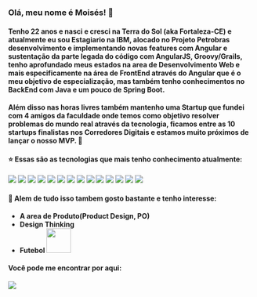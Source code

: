 ### Olá, meu nome é Moisés! 👋

#### Tenho 22 anos e nasci e cresci na Terra do Sol (aka Fortaleza-CE) e atualmente eu sou Estagiario na IBM, alocado no Projeto Petrobras desenvolvimento e implementando novas features com Angular e sustentação da parte legada do código com AngularJS, Groovy/Grails, tenho aprofundado meus estados na area de Desenvolvimento Web e mais especificamente na área de FrontEnd através do Angular que é o meu objetivo de especialização, mas também tenho conhecimentos no BackEnd com Java e um pouco de Spring Boot.

#### Além disso nas horas livres também mantenho uma Startup que fundei com 4 amigos da faculdade onde temos como objetivo resolver problemas do mundo real através da tecnologia, ficamos entre as 10 startups finalistas nos Corredores Digitais e estamos muito próximos de lançar o nosso MVP. :star_struck:	

#### :star:	 Essas são as tecnologias que mais tenho conhecimento atualmente:
<section>
<img src="https://img.shields.io/badge/lang-javascript-yellow?style=flat&logo=javascript&logoColor=white&color=2bbc8a">
<img src="https://img.shields.io/badge/lang-typescript-blue?style=flat&logo=typescript&logoColor=white&color=2bbc8a">
<img src="https://img.shields.io/badge/code-html-red?style=flat&logo=html5&logoColor=white&color=2bbc8a">
<img src="https://img.shields.io/badge/code-css-yellow?style=flat&logo=css3&logoColor=white&color=2bbc8a">
<img src="https://img.shields.io/badge/util-sass-pink?style=flat&logo=sass&logoColor=white&color=sass">
<img src="https://img.shields.io/badge/framework-angular-red?style=flat&logo=angular&logoColor=white&color=2bbc8a">
<img src="https://img.shields.io/badge/framework-angularJS-red?style=flat&logo=angularjs&logoColor=white&color=2bbc8a">
<img src="https://img.shields.io/badge/util-bulma-blue?style=flat&logo=bulma&logoColor=white&color=2bbc8a">
<img src="https://img.shields.io/badge/lib-bootstrap-purple?style=flat&logo=bootstrap&logoColor=white&color=2bbc8a">
<img src="https://img.shields.io/badge/lang-java-white?style=flat&logo=java&logoColor=white&color=2bbc8a">
<img src="https://img.shields.io/badge/framework-springboot-yellow?style=flat&logo=springboot&logoColor=white&color=2bbc8a">
<img src="https://img.shields.io/badge/util-figma-red?style=flat&logo=figma&logoColor=white&color=2bbc8a">
<img src="https://img.shields.io/badge/test-jasmine-red?style=flat&logo=jasmine&logoColor=white&color=2bbc8a">
<img src="https://img.shields.io/badge/test-junit-red?style=flat&logo=junit5&logoColor=white&color=2bbc8a">
 
</section>

#### 🔭 Alem de tudo isso tambem gosto bastante e tenho interesse:

* **A area de Produto(Product Design, PO)**
* **Design Thinking**
* **Futebol <img src="https://vetores.org/d/ceara.svg" width="50">**

#### Você pode me encontrar por aqui:

<img src="https://img.shields.io/badge/social-linkedin-blue?style=for-the-badge&logo=linkedin">
